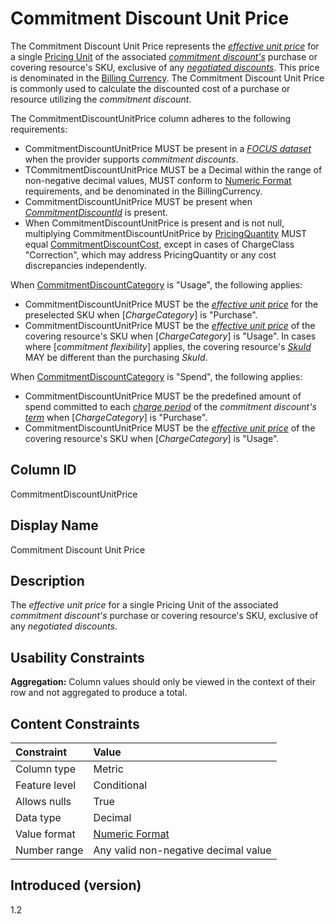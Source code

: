 # Commitment Discount Unit Price

The Commitment Discount Unit Price represents the [*effective unit price*](#glossary:effectiveunitprice) for a single [Pricing Unit](#pricingunit) of the associated [*commitment discount's*](#glossary:commitmentdiscount) purchase or covering resource's SKU, exclusive of any [*negotiated discounts*](#negotiated-discount]). This price is denominated in the [Billing Currency](#billingcurrency). The Commitment Discount Unit Price is commonly used to calculate the discounted cost of a purchase or resource utilizing the *commitment discount*.

The CommitmentDiscountUnitPrice column adheres to the following requirements:

* CommitmentDiscountUnitPrice MUST be present in a [*FOCUS dataset*](#glossary:FOCUS-dataset) when the provider supports *commitment discounts*.
* TCommitmentDiscountUnitPrice MUST be a Decimal within the range of non-negative decimal values, MUST conform to [Numeric Format](#numericformat) requirements, and be denominated in the BillingCurrency.
* CommitmentDiscountUnitPrice MUST be present when [*CommitmentDiscountId*](#commitmentdiscountid) is present.
* When CommitmentDiscountUnitPrice is present and is not null, multiplying CommitmentDiscountUnitPrice by [PricingQuantity](#pricingquantity) MUST equal [CommitmentDiscountCost](#commitmentdiscountcost), except in cases of ChargeClass "Correction", which may address PricingQuantity or any cost discrepancies independently.

When [CommitmentDiscountCategory](#commitmentdiscountcategory) is "Usage", the following applies:
* CommitmentDiscountUnitPrice MUST be the [*effective unit price*](glossary:effectiveunitprice) for the preselected SKU when [*ChargeCategory*] is "Purchase".
* CommitmentDiscountUnitPrice MUST be the [*effective unit price*](glossary:effectiveunitprice) of the covering resource's SKU when [*ChargeCategory*] is "Usage". In cases where [*commitment flexibility*] applies, the covering resource's [*SkuId*](#skuid) MAY be different than the purchasing *SkuId*.

When [CommitmentDiscountCategory](#commitmentdiscountcategory) is "Spend", the following applies:
* CommitmentDiscountUnitPrice MUST be the predefined amount of spend committed to each [*charge period*](glossary:chargeperiod) of the *commitment discount's* [*term*](glossary:term) when [*ChargeCategory*] is "Purchase".
* CommitmentDiscountUnitPrice MUST be the [*effective unit price*](glossary:effectiveunitprice) of the covering resource's SKU when [*ChargeCategory*] is "Usage".


## Column ID

CommitmentDiscountUnitPrice

## Display Name

Commitment Discount Unit Price

## Description

The *effective unit price* for a single Pricing Unit of the associated *commitment discount's* purchase or covering resource's SKU, exclusive of any *negotiated discounts*.

## Usability Constraints

**Aggregation:** Column values should only be viewed in the context of their row and not aggregated to produce a total.

## Content Constraints

| Constraint      | Value                                |
|:----------------|:-------------------------------------|
| Column type     | Metric                               |
| Feature level   | Conditional                          |
| Allows nulls    | True                                 |
| Data type       | Decimal                              |
| Value format    | [Numeric Format](#numericformat)     |
| Number range    | Any valid non-negative decimal value |

## Introduced (version)

1.2
